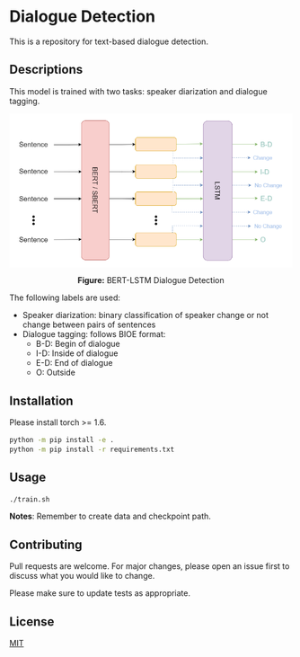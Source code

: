 # Dialogue Detection

This is a repository for text-based dialogue detection.

## Descriptions
This model is trained with two tasks: speaker diarization and dialogue tagging. 

<p align="center">
  <img align="center" src="docs/img/dialogue_detection.png" />
</p>
<p align="center">
  <b>Figure:</b> BERT-LSTM Dialogue Detection
</p>

The following labels are used:
- Speaker diarization: binary classification of speaker change or not change between pairs of sentences
- Dialogue tagging: follows BIOE format:
  - B-D: Begin of dialogue
  - I-D: Inside of dialogue
  - E-D: End of dialogue
  - O: Outside

## Installation
Please install torch >= 1.6.

```bash
python -m pip install -e .
python -m pip install -r requirements.txt
```

## Usage
```bash
./train.sh
```
**Notes**: Remember to create data and checkpoint path.

## Contributing
Pull requests are welcome. For major changes, please open an issue first to discuss what you would like to change.

Please make sure to update tests as appropriate.

## License
[MIT](https://choosealicense.com/licenses/mit/)